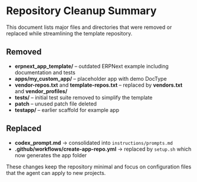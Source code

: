 # Repository Cleanup Summary

This document lists major files and directories that were removed or replaced while streamlining the template repository.

## Removed

- **erpnext_app_template/** – outdated ERPNext example including documentation and tests
- **apps/my_custom_app/** – placeholder app with demo DocType
- **vendor-repos.txt** and **template-repos.txt** – replaced by **vendors.txt** and **vendor_profiles/**
- **tests/** – initial test suite removed to simplify the template
- **patch** – unused patch file deleted
- **testapp/** – earlier scaffold for example app

## Replaced

- **codex_prompt.md** → consolidated into `instructions/prompts.md`
 - **.github/workflows/create-app-repo.yml** → replaced by `setup.sh` which now generates the app folder

These changes keep the repository minimal and focus on configuration files that the agent can apply to new projects.
